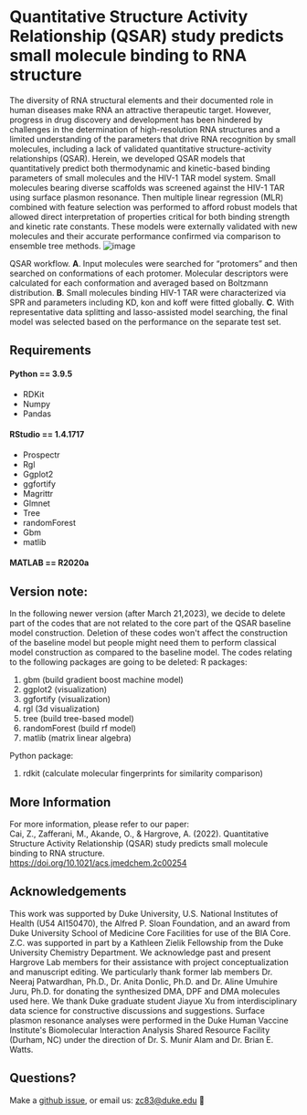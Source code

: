 # Quantitative Structure Activity Relationship (QSAR) study predicts small molecule binding to RNA structure
The diversity of RNA structural elements and their documented role in human diseases make RNA an attractive therapeutic target. However, progress in drug discovery and development has been hindered by challenges in the determination of high-resolution RNA structures and a limited understanding of the parameters that drive RNA recognition by small molecules, including a lack of validated quantitative structure-activity relationships (QSAR). Herein, we developed QSAR models that quantitatively predict both thermodynamic and kinetic-based binding parameters of small molecules and the HIV-1 TAR model system. Small molecules bearing diverse scaffolds was screened against the HIV-1 TAR using surface plasmon resonance. Then multiple linear regression (MLR) combined with feature selection was performed to afford robust models that allowed direct interpretation of properties critical for both binding strength and kinetic rate constants. These models were externally validated with new molecules and their accurate performance confirmed via comparison to ensemble tree methods. 
![image](https://user-images.githubusercontent.com/103124833/161992793-f47ef5ff-411a-4c60-9531-d9042f4b4445.png)

QSAR workflow. **A**. Input molecules were searched for “protomers” and then searched on conformations of each protomer. Molecular descriptors were calculated for each conformation and averaged based on Boltzmann distribution. **B**. Small molecules binding HIV-1 TAR were characterized via SPR and parameters including KD, kon and koff were fitted globally. **C**. With representative data splitting and lasso-assisted model searching, the final model was selected based on the performance on the separate test set.
## Requirements
#### Python == 3.9.5
- RDKit
- Numpy
- Pandas
#### RStudio == 1.4.1717
- Prospectr
- Rgl
- Ggplot2
- ggfortify
- Magrittr
- Glmnet
- Tree
- randomForest
- Gbm
- matlib
#### MATLAB == R2020a

## Version note:
In the following newer version (after March 21,2023), we decide to delete part of the codes that are not related to the core part of the QSAR baseline model construction. Deletion of these codes won't affect the construction of the baseline model but people might need them to perform classical model construction as compared to the baseline model.
The codes relating to the following packages are going to be deleted:
R packages:
1. gbm (build gradient boost machine model)
2. ggplot2 (visualization)
3. ggfortify (visualization)
4. rgl (3d visualization)
5. tree (build tree-based model)
6. randomForest (build rf model)
7. matlib (matrix linear algebra)

Python package:
1. rdkit (calculate molecular fingerprints for similarity comparison)

## More Information
For more information, please refer to our paper: <br>
Cai, Z., Zafferani, M., Akande, O., & Hargrove, A. (2022). Quantitative Structure Activity Relationship (QSAR) study predicts small molecule binding to RNA structure.<br>
https://doi.org/10.1021/acs.jmedchem.2c00254
## Acknowledgements
This work was supported by Duke University, U.S. National Institutes of Health (U54 AI150470), the Alfred P. Sloan Foundation, and an award from Duke University School of Medicine Core Facilities for use of the BIA Core. Z.C. was supported in part by a Kathleen Zielik Fellowship from the Duke University Chemistry Department. We acknowledge past and present Hargrove Lab members for their assistance with project conceptualization and manuscript editing. We particularly thank former lab members Dr. Neeraj Patwardhan, Ph.D., Dr. Anita Donlic, Ph.D. and Dr. Aline Umuhire Juru, Ph.D. for donating the synthesized DMA, DPF and DMA molecules used here. We thank Duke graduate student Jiayue Xu from interdisciplinary data science for constructive discussions and suggestions. Surface plasmon resonance analyses were performed in the Duke Human Vaccine Institute's Biomolecular Interaction Analysis Shared Resource Facility (Durham, NC) under the direction of Dr. S. Munir Alam and Dr. Brian E. Watts.
## Questions?
Make a [github issue](https://github.com/hargrove-lab/QSAR/issues/new), or email us: zc83@duke.edu :email:

